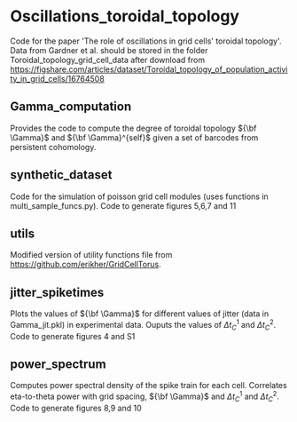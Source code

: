 # Oscillations_toroidal_topology
Code for the paper 'The role of oscillations in grid cells' toroidal topology'.
Data from Gardner et al. should be stored in the folder Toroidal_topology_grid_cell_data after download from https://figshare.com/articles/dataset/Toroidal_topology_of_population_activity_in_grid_cells/16764508

## Gamma_computation
Provides the code to compute the degree of toroidal topology ${\bf \Gamma}$ and ${\bf \Gamma}^{self}$ given a set of barcodes from persistent cohomology.

## synthetic_dataset
Code for the simulation of poisson grid cell modules (uses functions in multi_sample_funcs.py).
Code to generate figures 5,6,7 and 11

## utils
Modified version of utility functions file from https://github.com/erikher/GridCellTorus.

## jitter_spiketimes
Plots the values of ${\bf \Gamma}$ for different values of jitter (data in Gamma_jit.pkl) in experimental data. Ouputs the values of $\Delta t_C^1$ and $\Delta t_C^2$. Code to generate figures 4 and S1

## power_spectrum
Computes power spectral density of the spike train for each cell. Correlates eta-to-theta power with grid spacing, ${\bf \Gamma}$ and $\Delta t_C^1$ and $\Delta t_C^2$.
Code to generate figures 8,9 and 10
